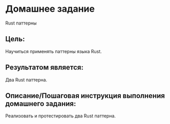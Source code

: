 # Домашнее задание
Rust паттерны

## Цель:
Научиться применять паттерны языка Rust.

## Результатом является:
Два Rust паттерна.


## Описание/Пошаговая инструкция выполнения домашнего задания:
Реализовать и протестировать два Rust паттерна.